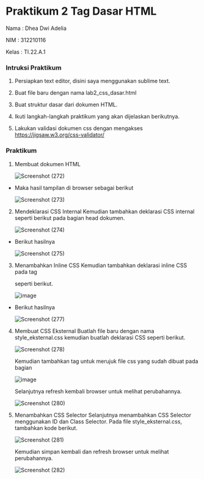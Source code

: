 # Praktikum 2 Tag Dasar HTML

Nama : Dhea Dwi Adelia

NIM : 312210116

Kelas : TI.22.A.1

### Intruksi Praktikum

1. Persiapkan text editor, disini saya menggunakan sublime text.
   
2. Buat file baru dengan nama lab2_css_dasar.html
   
3. Buat struktur dasar dari dokumen HTML.
   
4. Ikuti langkah-langkah praktikum yang akan dijelaskan berikutnya.
   
5. Lakukan validasi dokumen css dengan mengakses https://jigsaw.w3.org/css-validator/

### Praktikum

1. Membuat dokumen HTML

   ![Screenshot (272)](https://github.com/adeliadhea06/Lab2Web/assets/115794875/0aab7b9e-5b03-429b-ad03-c94adb7890ed)

- Maka hasil tampilan di browser sebagai berikut

  ![Screenshot (273)](https://github.com/adeliadhea06/Lab2Web/assets/115794875/917f193b-2943-4fdf-aeeb-a0af55dad791)


2. Mendeklarasi CSS Internal
   Kemudian tambahkan deklarasi CSS internal seperti berikut pada bagian head dokumen.

   ![Screenshot (274)](https://github.com/adeliadhea06/Lab2Web/assets/115794875/c2b701be-8a54-4fc8-b613-e4bf05ae8066)

- Berikut hasilnya

  ![Screenshot (275)](https://github.com/adeliadhea06/Lab2Web/assets/115794875/0fa8fc5b-bb9b-4c04-a528-3d45f2d4f3ef)


3. Menambahkan Inline CSS
   Kemudian tambahkan deklarasi inline CSS pada tag <p> seperti berikut.

   ![image](https://github.com/adeliadhea06/Lab2Web/assets/115794875/4d34a678-4f81-4418-8b3f-8c74fb65f370)

- Berikut hasilnya

  ![Screenshot (277)](https://github.com/adeliadhea06/Lab2Web/assets/115794875/6b231f70-0f37-48a6-92e9-f719a6ad42bd)


4. Membuat CSS Eksternal
   Buatlah file baru dengan nama style_eksternal.css kemudian buatlah deklarasi CSS seperti berikut.

   ![Screenshot (278)](https://github.com/adeliadhea06/Lab2Web/assets/115794875/50e8a03e-6a2f-4c5b-b415-e21f547f3952)

   Kemudian tambahkan tag <link> untuk merujuk file css yang sudah dibuat pada bagian <head>

   ![image](https://github.com/adeliadhea06/Lab2Web/assets/115794875/c1aa3214-5fe1-4df2-b64b-fbf30a428be1)

   Selanjutnya refresh kembali browser untuk melihat perubahannya.

   ![Screenshot (280)](https://github.com/adeliadhea06/Lab2Web/assets/115794875/81ad507e-e9e2-4e72-876a-7c65849d075a)


5. Menambahkan CSS Selector
   Selanjutnya menambahkan CSS Selector menggunakan ID dan Class Selector. Pada file style_eksternal.css, tambahkan kode berikut.

   ![Screenshot (281)](https://github.com/adeliadhea06/Lab2Web/assets/115794875/53cb68ce-a3ba-47b7-bf57-a0132d1dd1dd)

   Kemudian simpan kembali dan refresh browser untuk melihat perubahannya.

   ![Screenshot (282)](https://github.com/adeliadhea06/Lab2Web/assets/115794875/06a53f32-8bfb-430b-8df1-033d803d4f54)







